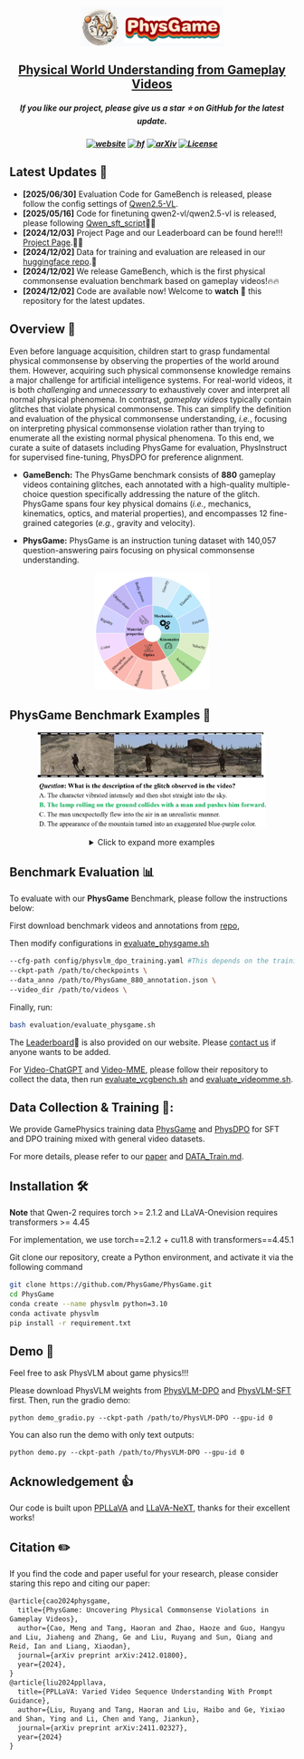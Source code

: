 <p align="center" width="100%">
<a target="_blank"><img src="asset/PhysGame_logo.png" alt="PhysGame" style="width: 50%; min-width: 150px; display: block; margin: auto;"></a>
</p>
<h2 align="center"> <a href="https://arxiv.org/abs/2412.01800">Physical World Understanding from Gameplay Videos</a></h2>

<h5 align="center"> If you like our project, please give us a star ⭐ on GitHub for the latest update.</h5>

<h5 align=center>

[![website](https://img.shields.io/badge/🍎-Project%20Page-green.svg)](https://physgame.github.io/)
[![hf](https://img.shields.io/badge/🤗-Hugging%20Face-blue.svg)](https://huggingface.co/PhysGame)
[![arXiv](https://img.shields.io/badge/Arxiv-2412.01800-b31b1b.svg?logo=arXiv)](https://arxiv.org/abs/2412.01800)
[![License](https://img.shields.io/badge/Code%20License-Apache2.0-yellow)](https://github.com/PhysGame/PhysGame/blob/main/LICENSE)


<!-- 
<font size=7><div align='center' > [[🍎 Project Page](https://video-mme.github.io/)] [[📖 arXiv Paper](https://arxiv.org/pdf/2405.21075)] [[📊 Dataset](https://github.com/BradyFU/Video-MME?tab=readme-ov-file#-dataset)][[🏆 Leaderboard](https://huggingface.co/PhysGame)]  </div></font>
-->

## Latest Updates :loudspeaker:
* **[2025/06/30]**  Evaluation Code for GameBench is released, please follow the config settings of [Qwen2.5-VL](./GameBench-inference).
* **[2025/05/16]**  Code for finetuning qwen2-vl/qwen2.5-vl is released, please following [Qwen_sft_script](Qwen2.5-VL-Training/qwen-vl-finetune/scripts/sft_7b.sh)👀🔥
* **[2024/12/03]**  Project Page and our Leaderboard can be found here!!! [Project Page](https://physgame.github.io/).👀🔥
* **[2024/12/02]**  Data for training and evaluation are released in our [huggingface repo](https://huggingface.co/PhysGame).🤗
* **[2024/12/02]**  We release GameBench, which is the first physical commonsense evaluation benchmark based on gameplay videos!🔥🔥
* **[2024/12/02]**  Code are available now! Welcome to **watch** 👀 this repository for the latest updates.
## Overview 👀
Even before language acquisition, children start to grasp fundamental physical commonsense by observing the properties of the world around them. However, acquiring such physical commonsense knowledge remains a major challenge for artificial intelligence systems. For real-world videos, it is both _challenging_  and _unnecessary_ to exhaustively cover and interpret all normal physical phenomena. In contrast, _gameplay videos_ typically contain glitches that violate physical commonsense. This can simplify the definition and evaluation of the physical commonsense understanding, _i.e._, focusing on interpreting physical commonsense violation rather than trying to enumerate all the existing normal physical phenomena. To this end, we curate a suite of datasets including PhysGame for evaluation, PhysInstruct for supervised fine-tuning, PhysDPO for preference alignment. 
* **GameBench:** The PhysGame benchmark consists of **880** gameplay videos containing glitches, each annotated with a high-quality multiple-choice question specifically addressing the nature of the glitch. PhysGame spans four key physical domains (_i.e._, mechanics, kinematics, optics, and material properties), and encompasses 12 fine-grained categories (_e.g._, gravity and velocity).

* **PhysGame:** PhysGame is an instruction tuning dataset with 140,057 question-answering pairs focusing on physical commonsense understanding.

<!-- 
* **PhysDPO:** PhysDPO is consisted of 34,358 training pairs with both the preferred and dis-preferred responses for preference optimization.
-->
<!-- 
* **PhysVLM:** Based on these datasets, we propose a **Phy**sical knowledge enhanced large **V**ideo **L**anguage **M**odel (PhysVLM for short), which not only demonstrates state-of-the-art performance on PhysGame but also exhibits leading performance on general video understanding benchmarks.
-->

<p align="center">
    <img src="./asset/category.jpg" width="40%" height="40%">
</p>


## PhysGame Benchmark Examples 📐 
<p align="center">
    <img src="./asset/teaser_data_mechanics.jpg" width="80%" height="80%">
</p>

<div align='center' >
<details>
<summary> Click to expand more examples</summary>
<p align="center">
    <img src="./asset/teaser_data_kinematics.jpg" width="80%" height="80%">
    <img src="./asset/teaser_data_optics.jpg" width="80%" height="80%">
    <img src="./asset/teaser_data_material.jpg" width="80%" height="80%">
</details>
</div>


## Benchmark Evaluation :bar_chart:
To evaluate with our **PhysGame** Benchmark, please follow the instructions below:

First download benchmark videos and annotations from [repo](https://huggingface.co/datasets/PhysGame/PhysGame-Benchmark),

Then modify configurations in [evaluate_physgame.sh](https://github.com/PhysGame/PhysGame/blob/main/evaluation/evaluate_physgame.sh)
```bash
--cfg-path config/physvlm_dpo_training.yaml #This depends on the training setting (SFT & DPO)
--ckpt-path /path/to/checkpoints \
--data_anno /path/to/PhysGame_880_annotation.json \
--video_dir /path/to/videos \
```
Finally, run:
```bash
bash evaluation/evaluate_physgame.sh
```
The [Leaderboard]([https://huggingface.co/datasets/PhysGame/PhysGame-Benchmark](https://physgame.github.io/#leaderboard))🥇 is also provided on our website. Please [contact us](mailto:2201111746@stu.pku.edu.cn) if anyone wants to be added.

For [Video-ChatGPT](https://github.com/mbzuai-oryx/Video-ChatGPT) and [Video-MME](https://github.com/BradyFU/Video-MME), please follow their repository to collect the data, then run [evaluate_vcgbench.sh](https://github.com/PhysGame/PhysGame/blob/main/evaluation/evaluate_vcgbench.sh) and [evaluate_videomme.sh](https://github.com/PhysGame/PhysGame/blob/main/evaluation/evaluate_videomme.sh).
## Data Collection & Training 📂:
We provide GamePhysics training data [PhysGame](https://huggingface.co/datasets/PhysGame/PhysInstruct-40k) and [PhysDPO](https://huggingface.co/datasets/PhysGame/PhysDPO-10k) for SFT and DPO training mixed with general video datasets.

For more details, please refer to our [paper](https://arxiv.org/abs/2412.01800) and [DATA_Train.md](https://github.com/PhysGame/PhysGame/blob/main/DATA_Train.md).
## Installation 🛠️
**Note** that Qwen-2 requires torch >= 2.1.2 and LLaVA-Onevision requires transformers >= 4.45

For implementation, we use torch==2.1.2 + cu11.8 with transformers==4.45.1

Git clone our repository, create a Python environment, and activate it via the following command
```bash
git clone https://github.com/PhysGame/PhysGame.git
cd PhysGame
conda create --name physvlm python=3.10
conda activate physvlm
pip install -r requirement.txt
```
## Demo 🤗
Feel free to ask PhysVLM about game physics!!!

Please download PhysVLM weights from [PhysVLM-DPO](https://huggingface.co/PhysGame/PhysVLM-DPO) and [PhysVLM-SFT](https://huggingface.co/PhysGame/PhysVLM-SFT) first. Then, run the gradio demo:
```
python demo_gradio.py --ckpt-path /path/to/PhysVLM-DPO --gpu-id 0
```
You can also run the demo with only text outputs:
```
python demo.py --ckpt-path /path/to/PhysVLM-DPO --gpu-id 0
```
## Acknowledgement 👍
Our code is built upon [PPLLaVA](https://github.com/farewellthree/PPLLaVA) and [LLaVA-NeXT](https://github.com/LLaVA-VL/LLaVA-NeXT), thanks for their excellent works!
## Citation ✏️
If you find the code and paper useful for your research, please consider staring this repo and citing our paper:

```
@article{cao2024physgame,
  title={PhysGame: Uncovering Physical Commonsense Violations in Gameplay Videos}, 
  author={Cao, Meng and Tang, Haoran and Zhao, Haoze and Guo, Hangyu and Liu, Jiaheng and Zhang, Ge and Liu, Ruyang and Sun, Qiang and Reid, Ian and Liang, Xiaodan},
  journal={arXiv preprint arXiv:2412.01800},
  year={2024},
}
@article{liu2024ppllava,
  title={PPLLaVA: Varied Video Sequence Understanding With Prompt Guidance},
  author={Liu, Ruyang and Tang, Haoran and Liu, Haibo and Ge, Yixiao and Shan, Ying and Li, Chen and Yang, Jiankun},
  journal={arXiv preprint arXiv:2411.02327},
  year={2024}
}
```
<!--
**PhysGame/PhysGame** is a ✨ _special_ ✨ repository because its `README.md` (this file) appears on your GitHub profile.

Here are some ideas to get you started:

- 🔭 I’m currently working on ...
- 🌱 I’m currently learning ...
- 👯 I’m looking to collaborate on ...
- 🤔 I’m looking for help with ...
- 💬 Ask me about ...
- 📫 How to reach me: ...
- 😄 Pronouns: ...
- ⚡ Fun fact: ...
-->
